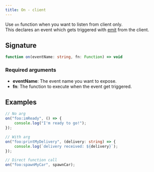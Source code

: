 ```yaml
---
title: On - client
---
```


Use `on` function when you want to listen from client only.\
This declares an event which gets triggered with [emit](/docs/scripting-reference/runtimes/javascript/functions/emit-client) from the client.

## Signature

```ts
function on(eventName: string, fn: Function) => void
```

### Required arguments

- **eventName**: The event name you want to expose.
- **fn**: The function to execute when the event get triggered.

## Examples

```ts
// No arg
on("foo:imReady", () => {
    console.log("I'm ready to go!");
});

// With arg
on("foo:printMyDelivery", (delivery: string) => {
    console.log(`delivery received: ${delivery}`);
});

// Direct function call
on("foo:spawnMyCar", spawnCar);
```

